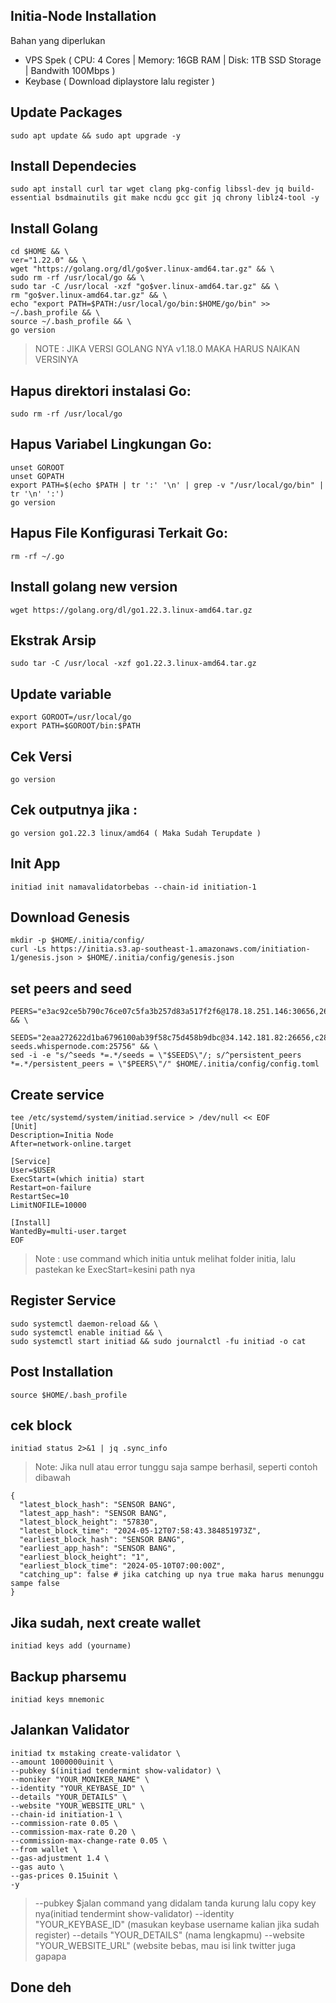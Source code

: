 ## Initia-Node Installation

Bahan yang diperlukan
- VPS Spek ( CPU: 4 Cores | Memory: 16GB RAM | Disk: 1TB SSD Storage | Bandwith 100Mbps )
- Keybase ( Download diplaystore lalu register )

## Update Packages
```
sudo apt update && sudo apt upgrade -y
```

## Install Dependecies
```
sudo apt install curl tar wget clang pkg-config libssl-dev jq build-essential bsdmainutils git make ncdu gcc git jq chrony liblz4-tool -y
```
## Install Golang
```
cd $HOME && \
ver="1.22.0" && \
wget "https://golang.org/dl/go$ver.linux-amd64.tar.gz" && \
sudo rm -rf /usr/local/go && \
sudo tar -C /usr/local -xzf "go$ver.linux-amd64.tar.gz" && \
rm "go$ver.linux-amd64.tar.gz" && \
echo "export PATH=$PATH:/usr/local/go/bin:$HOME/go/bin" >> ~/.bash_profile && \
source ~/.bash_profile && \
go version
```
> NOTE : JIKA VERSI GOLANG NYA v1.18.0 MAKA HARUS NAIKAN VERSINYA

## Hapus direktori instalasi Go:
```
sudo rm -rf /usr/local/go
```
## Hapus Variabel Lingkungan Go:
```
unset GOROOT
unset GOPATH
export PATH=$(echo $PATH | tr ':' '\n' | grep -v "/usr/local/go/bin" | tr '\n' ':')
go version
```
## Hapus File Konfigurasi Terkait Go:
```
rm -rf ~/.go
```
## Install golang new version
```
wget https://golang.org/dl/go1.22.3.linux-amd64.tar.gz
```
## Ekstrak Arsip
```
sudo tar -C /usr/local -xzf go1.22.3.linux-amd64.tar.gz
```
## Update variable
```
export GOROOT=/usr/local/go
export PATH=$GOROOT/bin:$PATH
```
## Cek Versi
```
go version
```
## Cek outputnya jika :
```
go version go1.22.3 linux/amd64 ( Maka Sudah Terupdate )
```
## Init App
```
initiad init namavalidatorbebas --chain-id initiation-1
```
## Download Genesis
```
mkdir -p $HOME/.initia/config/
curl -Ls https://initia.s3.ap-southeast-1.amazonaws.com/initiation-1/genesis.json > $HOME/.initia/config/genesis.json
```
## set peers and seed
```
PEERS="e3ac92ce5b790c76ce07c5fa3b257d83a517f2f6@178.18.251.146:30656,2692225700832eb9b46c7b3fc6e4dea2ec044a78@34.126.156.141:26656,2a574706e4a1eba0e5e46733c232849778faf93b@84.247.137.184:53456,40d3f977d97d3c02bd5835070cc139f289e774da@168.119.10.134:26313,1f6633bc18eb06b6c0cab97d72c585a6d7a207bc@65.109.59.22:25756,4a988797d8d8473888640b76d7d238b86ce84a2c@23.158.24.168:26656,e3679e68616b2cd66908c460d0371ac3ed7795aa@176.34.17.102:26656,d2a8a00cd5c4431deb899bc39a057b8d8695be9e@138.201.37.195:53456,329227cf8632240914511faa9b43050a34aa863e@43.131.13.84:26656,517c8e70f2a20b8a3179a30fe6eb3ad80c407c07@37.60.231.212:26656,07632ab562028c3394ee8e78823069bfc8de7b4c@37.27.52.25:19656,028999a1696b45863ff84df12ebf2aebc5d40c2d@37.27.48.77:26656,3c44f7dbb473fee6d6e5471f22fa8d8095bd3969@185.219.142.137:53456,8db320e665dbe123af20c4a5c667a17dc146f4d0@51.75.144.149:26656,c424044f3249e73c050a7b45eb6561b52d0db456@158.220.124.183:53456,767fdcfdb0998209834b929c59a2b57d474cc496@207.148.114.112:26656,edcc2c7098c42ee348e50ac2242ff897f51405e9@65.109.34.205:36656,140c332230ac19f118e5882deaf00906a1dba467@185.219.142.119:53456,4eb031b59bd0210481390eefc656c916d47e7872@37.60.248.151:53456,ff9dbc6bb53227ef94dc75ab1ddcaeb2404e1b0b@178.170.47.171:26656,ffb9874da3e0ead65ad62ac2b569122f085c0774@149.28.134.228:26656" && \

SEEDS="2eaa272622d1ba6796100ab39f58c75d458b9dbc@34.142.181.82:26656,c28827cb96c14c905b127b92065a3fb4cd77d7f6@testnet-seeds.whispernode.com:25756" && \
sed -i -e "s/^seeds *=.*/seeds = \"$SEEDS\"/; s/^persistent_peers *=.*/persistent_peers = \"$PEERS\"/" $HOME/.initia/config/config.toml
```
## Create service
```
tee /etc/systemd/system/initiad.service > /dev/null << EOF
[Unit]
Description=Initia Node
After=network-online.target

[Service]
User=$USER
ExecStart=(which initia) start
Restart=on-failure
RestartSec=10
LimitNOFILE=10000

[Install]
WantedBy=multi-user.target
EOF
```
> Note : use command which initia untuk melihat folder initia, lalu pastekan ke ExecStart=kesini path nya
## Register Service
```
sudo systemctl daemon-reload && \
sudo systemctl enable initiad && \
sudo systemctl start initiad && sudo journalctl -fu initiad -o cat
```
## Post Installation
```
source $HOME/.bash_profile
```
## cek block
```
initiad status 2>&1 | jq .sync_info
```
> Note: Jika null atau error tunggu saja sampe berhasil, seperti contoh dibawah
```
{
  "latest_block_hash": "SENSOR BANG",
  "latest_app_hash": "SENSOR BANG",
  "latest_block_height": "57830",
  "latest_block_time": "2024-05-12T07:58:43.384851973Z",
  "earliest_block_hash": "SENSOR BANG",
  "earliest_app_hash": "SENSOR BANG",
  "earliest_block_height": "1",
  "earliest_block_time": "2024-05-10T07:00:00Z",
  "catching_up": false # jika catching up nya true maka harus menunggu sampe false
}
```
## Jika sudah, next create wallet
```
initiad keys add (yourname)
```
## Backup pharsemu
```
initiad keys mnemonic
```
## Jalankan Validator
```
initiad tx mstaking create-validator \
--amount 1000000uinit \
--pubkey $(initiad tendermint show-validator) \
--moniker "YOUR_MONIKER_NAME" \
--identity "YOUR_KEYBASE_ID" \
--details "YOUR_DETAILS" \
--website "YOUR_WEBSITE_URL" \
--chain-id initiation-1 \
--commission-rate 0.05 \
--commission-max-rate 0.20 \
--commission-max-change-rate 0.05 \
--from wallet \
--gas-adjustment 1.4 \
--gas auto \
--gas-prices 0.15uinit \
-y
```
> --pubkey $jalan command yang didalam tanda kurung lalu copy key nya(initiad tendermint show-validator) --identity "YOUR_KEYBASE_ID" (masukan keybase username kalian jika sudah register) --details "YOUR_DETAILS" (nama lengkapmu) --website "YOUR_WEBSITE_URL" (website bebas, mau isi link twitter juga gapapa


## Done deh
